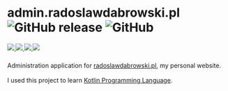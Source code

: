 
<h1>
   admin.radoslawdabrowski.pl
   <img alt="GitHub release" src="https://img.shields.io/github/release/radoslawdabrowski/admin.radoslawdabrowski.pl.svg?style=flat-square">
   <img alt="GitHub" src="https://img.shields.io/github/license/radoslawdabrowski/admin.radoslawdabrowski.pl.svg?style=flat-square">
</h1>
<h5>
    <a href="https://travis-ci.org/radoslawdabrowski/admin.radoslawdabrowski.pl" alt="Travis CI">
        <img src="https://img.shields.io/travis/radoslawdabrowski/admin.radoslawdabrowski.pl.svg?style=flat-square&logo=travis-ci" />
    </a>
    <a href="https://www.codacy.com/app/radoslawdabrowski/admin.radoslawdabrowski.pl?utm_source=github.com&amp;utm_medium=referral&amp;utm_content=radoslawdabrowski/radoslawdabrowski.pl&amp;utm_campaign=Badge_Coverage">           
        <img src="https://img.shields.io/codacy/coverage/1c62399428984d73aab453661935957d.svg?style=flat-square&logo=codacy"/>
    </a>
    <a href="https://www.codacy.com/app/radoslawdabrowski/admin.radoslawdabrowski.pl?utm_source=github.com&amp;utm_medium=referral&amp;utm_content=radoslawdabrowski/radoslawdabrowski.pl&amp;utm_campaign=Badge_Grade" alt="Codacy">
        <img src="https://img.shields.io/codacy/grade/930892f1be4f4719aed80acec57b01a4.svg?style=flat-square&logo=codacy" />
    </a>
    <a href="https://admin.radoslawdabrowski.pl" alt="Website">
        <img src="https://img.shields.io/website/https/admin.radoslawdabrowski.pl.svg?style=flat-square&up_message=online" />
    </a>
</h5>

Administration application for  [radoslawdabrowski.pl](https://radoslawdabrowski.pl), my personal website.
<br><br>
I used this project to learn [Kotlin Programming Language](https://kotlinlang.org).
